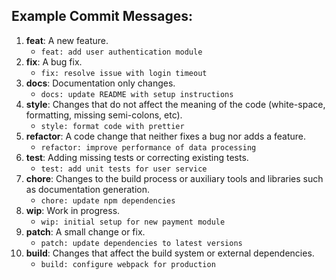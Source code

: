 ## Example Commit Messages:

1. **feat**: A new feature.
    - `feat: add user authentication module`
2. **fix**: A bug fix.
    - `fix: resolve issue with login timeout`
3. **docs**: Documentation only changes.
    - `docs: update README with setup instructions`
4. **style**: Changes that do not affect the meaning of the code (white-space, formatting, missing semi-colons, etc).
    - `style: format code with prettier`
5. **refactor**: A code change that neither fixes a bug nor adds a feature.
    - `refactor: improve performance of data processing`
6. **test**: Adding missing tests or correcting existing tests.
    - `test: add unit tests for user service`
7. **chore**: Changes to the build process or auxiliary tools and libraries such as documentation generation.
    - `chore: update npm dependencies`
8. **wip**: Work in progress.
    - `wip: initial setup for new payment module`
9. **patch**: A small change or fix.
    - `patch: update dependencies to latest versions`
10. **build**: Changes that affect the build system or external dependencies.
    - `build: configure webpack for production`